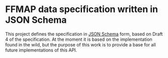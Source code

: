 # FFMAP data specification written in JSON Schema

This project defines the specification in [JSON Schema](http://json-schema.org) form, based on Draft 4 of the specification.
At the moment it is based on the implementation found in the wild, but the purpose of this work is to provide a base for all
future implementations of this API.

